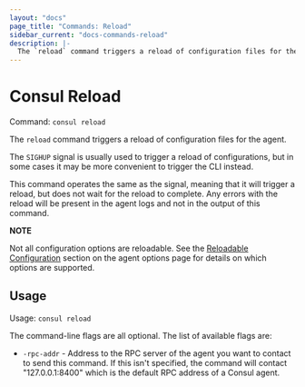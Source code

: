 ```yaml
---
layout: "docs"
page_title: "Commands: Reload"
sidebar_current: "docs-commands-reload"
description: |-
  The `reload` command triggers a reload of configuration files for the agent.
---
```


# Consul Reload

Command: `consul reload`

The `reload` command triggers a reload of configuration files for the agent.

The `SIGHUP` signal is usually used to trigger a reload of configurations,
but in some cases it may be more convenient to trigger the CLI instead.

This command operates the same as the signal, meaning that it will trigger
a reload, but does not wait for the reload to complete. Any errors with the
reload will be present in the agent logs and not in the output of this command.

**NOTE**

Not all configuration options are reloadable. See the
[Reloadable Configuration](/docs/agent/options.html#reloadable-configuration)
section on the agent options page for details on which options are supported.

## Usage

Usage: `consul reload`

The command-line flags are all optional. The list of available flags are:

* `-rpc-addr` - Address to the RPC server of the agent you want to contact
  to send this command. If this isn't specified, the command will contact
  "127.0.0.1:8400" which is the default RPC address of a Consul agent.


